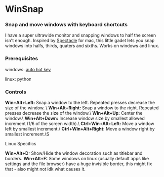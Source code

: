 # WinSnap
### Snap and move windows with keyboard shortcuts

I have a super ultrawide monitor and snapping windows to half the screen isn't enough.
Inspired by [Spectacle](https://www.spectacleapp.com/) for mac, this little gadet lets you snap windows into halfs, thirds, quaters and sixths.
Works on windows and linux.

### Prerequisites
 
windows: [auto hot key](https://www.autohotkey.com/)

linux: python

### Controls

**Win+Alt+Left:** Snap a window to the left. Repeated presses decrease the size of the window. \\
**Win+Alt+Right:** Snap a window to the right. Repeated presses decrease the size of the window.\\
**Win+Alt+Up:** Center the window.\\
**Win+Alt+Down:** Increase window size by smallest allowed increment (1/6 of the screen width).\\
**Ctrl+Win+Alt+Left:** Move a window left by smallest increment.\\
**Ctrl+Win+Alt+Right:** Move a window right by smallest increment.\\S

Linux Specifics

**Win+Alt+D:** Show/Hide the window decoration such as titlebar and borders. 
**Win+Alt+F:** Some windows on linux (usually default apps like settings and the file browser) have a huge invisible border, this might fix that - also might not idk what causes it.


